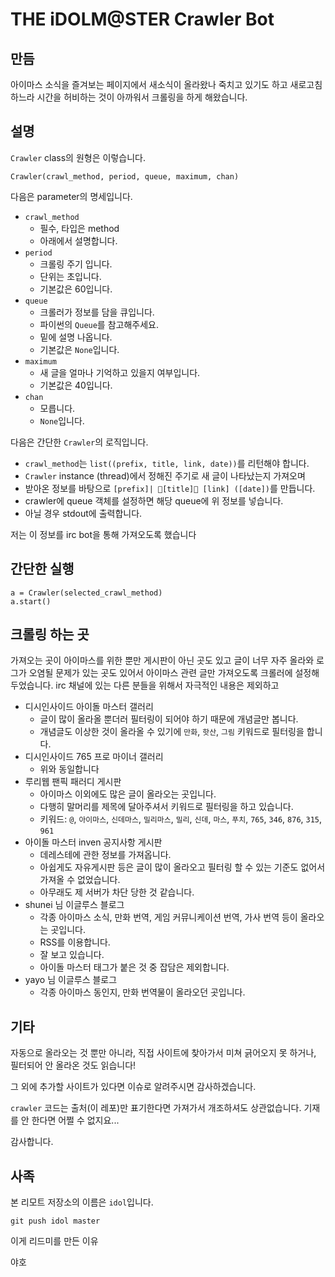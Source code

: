 # THE iDOLM@STER Crawler Bot

## 만듬

아이마스 소식을 즐겨보는 페이지에서 새소식이 올라왔나 죽치고 있기도 하고
새로고침 하느라 시간을 허비하는 것이 아까워서 크롤링을 하게 해왔습니다.

## 설명

`Crawler` class의 원형은 이렇습니다.

    Crawler(crawl_method, period, queue, maximum, chan)

다음은 parameter의 명세입니다.

 * `crawl_method`
   * 필수, 타입은 method
   * 아래에서 설명합니다.
 * `period`
   * 크롤링 주기 입니다.
   * 단위는 초입니다.
   * 기본값은 60입니다.
 * `queue`
   * 크롤러가 정보를 담을 큐입니다.
   * 파이썬의 `Queue`를 참고해주세요.
   * 밑에 설명 나옵니다.
   * 기본값은 `None`입니다.
 * `maximum`
   * 새 글을 얼마나 기억하고 있을지 여부입니다.
   * 기본값은 40입니다.
 * `chan`
   * 모릅니다.
   * `None`입니다.

다음은 간단한 `Crawler`의 로직입니다.

 * `crawl_method`는 `list((prefix, title, link, date))`를 리턴해야 합니다.
 * `Crawler` instance (thread)에서 정해진 주기로 새 글이 나타났는지 가져오며
 * 받아온 정보를 바탕으로 `[prefix]| [title] [link] ([date])`를 만듭니다.
 * crawler에 queue 객체를 설정하면 해당 queue에 위 정보를 넣습니다.
 * 아닐 경우 stdout에 출력합니다.

저는 이 정보를 irc bot을 통해 가져오도록 했습니다

## 간단한 실행

    a = Crawler(selected_crawl_method)
    a.start()

## 크롤링 하는 곳

가져오는 곳이 아이마스를 위한 뿐만 게시판이 아닌 곳도 있고
글이 너무 자주 올라와 로그가 오염될 문제가 있는 곳도 있어서
아이마스 관련 글만 가져오도록 크롤러에 설정해두었습니다.
irc 채널에 있는 다른 분들을 위해서 자극적인 내용은 제외하고

 * 디시인사이드 아이돌 마스터 갤러리
   * 글이 많이 올라올 뿐더러 필터링이 되어야 하기 때문에 개념글만 봅니다.
   * 개념글도 이상한 것이 올라올 수 있기에 `만화`, `핫산`, `그림` 키워드로 필터링을 합니다.
 * 디시인사이드 765 프로 마이너 갤러리
   * 위와 동일합니다
 * 루리웹 팬픽 패러디 게시판
   * 아이마스 이외에도 많은 글이 올라오는 곳입니다.
   * 다행히 말머리를 제목에 달아주셔서 키워드로 필터링을 하고 있습니다.
   * 키워드: `@`, `아이마스`, `신데마스`, `밀리마스`, `밀리`, `신데`, `마스`, `푸치`, `765`, `346`, `876`, `315`, `961`
 * 아이돌 마스터 inven 공지사항 게시판
   * 데레스테에 관한 정보를 가져옵니다.
   * 아쉽게도 자유게시판 등은 글이 많이 올라오고 필터링 할 수 있는 기준도 없어서 가져올 수 없었습니다.
   * 아무래도 제 서버가 차단 당한 것 같습니다.
 * shunei 님 이글루스 블로그
   * 각종 아이마스 소식, 만화 번역, 게임 커뮤니케이션 번역, 가사 번역 등이 올라오는 곳입니다.
   * RSS를 이용합니다.
   * 잘 보고 있습니다.
   * 아이돌 마스터 태그가 붙은 것 중 잡담은 제외합니다.
 * yayo 님 이글루스 블로그
   * 각종 아이마스 동인지, 만화 번역물이 올라오던 곳입니다.

## 기타

자동으로 올라오는 것 뿐만 아니라,
직접 사이트에 찾아가서 미쳐 긁어오지 못 하거나,
필터되어 안 올라온 것도 읽습니다!

그 외에 추가할 사이트가 있다면 이슈로 알려주시면 감사하겠습니다.

`crawler` 코드는 출처(이 레포)만 표기한다면 가져가서 개조하셔도 상관없습니다.
기재를 안 한다면 어쩔 수 없지요...

감사합니다.

## 사족

본 리모트 저장소의 이름은 `idol`입니다.

    git push idol master

이게 리드미를 만든 이유

야호
